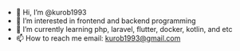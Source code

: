 - 👋 Hi, I’m @kurob1993
- 👀 I’m interested in frontend and backend programming
- 🌱 I’m currently learning php, laravel, flutter, docker, kotlin, and etc
- 📫 How to reach me email: kurob1993@gmail.com

<!---
kurob1993/kurob1993 is a ✨ special ✨ repository because its `README.md` (this file) appears on your GitHub profile.
You can click the Preview link to take a look at your changes.
--->
